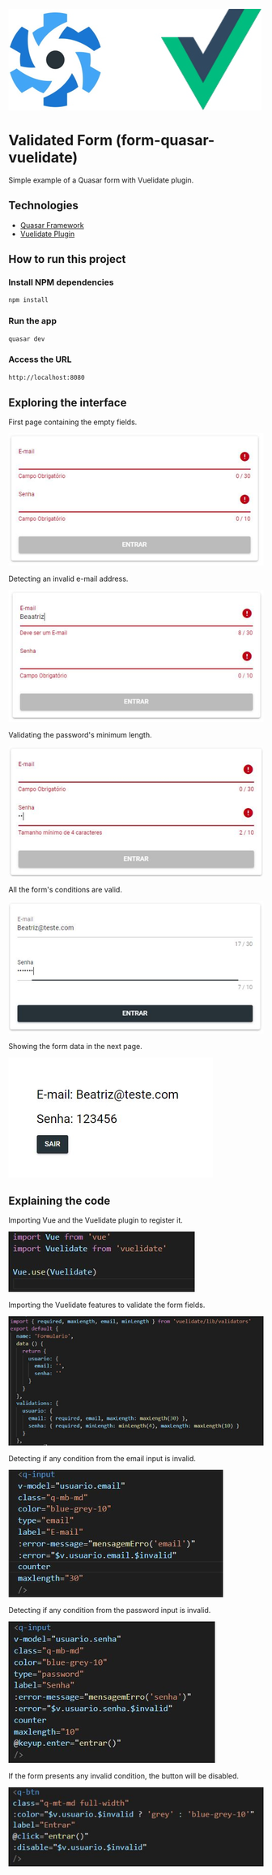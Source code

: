 ![titulo](/docs/titulo.jpg)

# Validated Form (form-quasar-vuelidate)

Simple example of a Quasar form with Vuelidate plugin. 

## Technologies
- [Quasar Framework](https://quasar.dev)
- [Vuelidate Plugin](https://vuelidate.netlify.com/#sub-installation)

## How to run this project

### Install NPM dependencies
```bash
npm install
```

### Run the app
```bash
quasar dev
```
### Access the URL
```bash
http://localhost:8080
```

## Exploring the interface

First page containing the empty fields.

![quasar01](/docs/quasar01.JPG)

Detecting an invalid e-mail address.

![quasar02](/docs/quasar02.JPG)

Validating the password's minimum length.

![quasar03](/docs/quasar03.JPG)

All the form's conditions are valid.

![quasa04](/docs/quasar04.JPG)

Showing the form data in the next page.

![quasar05](/docs/quasar05.JPG)

## Explaining the code

Importing Vue and the Vuelidate plugin to register it.

![code02](/docs/code02.JPG)

Importing the Vuelidate features to validate the form fields.

![code01](/docs/code01.JPG)

Detecting if any condition from the email input is invalid.

![code03](/docs/code03.JPG)

Detecting if any condition from the password input is invalid.

![code04](/docs/code04.JPG)

If the form presents any invalid condition, the button will be disabled.

![code05](/docs/code05.JPG)
